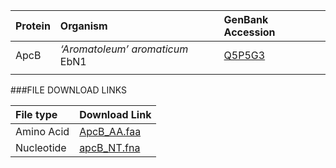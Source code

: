  Protein | Organism | GenBank Accession |
 :--- | :--- | :--- |
| ApcB | *‘Aromatoleum’ aromaticum* EbN1 | [Q5P5G3](http://www.ncbi.nlm.nih.gov/protein/Q5P5G3) |
| []() | | |

###FILE DOWNLOAD LINKS

 File type | Download Link |
 :--- | :---------- | 
| Amino Acid | [ApcB_AA.faa](amino_acid/ApcB_AA.faa) |
| Nucleotide | [apcB_NT.fna](nucleotide/apcB_NT.fna) |


